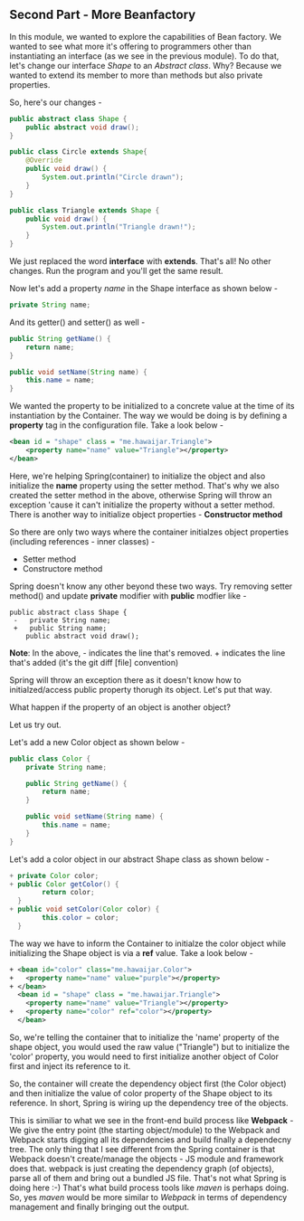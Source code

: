 ## Second Part - More Beanfactory

In this module, we wanted to explore the capabilities of Bean factory. We wanted to see what more it's offering to programmers other than instantiating an interface (as we see in the previous module).
To do that, let's change our interface *Shape* to an *Abstract class*. Why? Because we wanted to extend its member to more than methods but also private properties.

So, here's our changes -

```java
public abstract class Shape {
    public abstract void draw();
}

```

```java
public class Circle extends Shape{
    @Override
    public void draw() {
        System.out.println("Circle drawn");
    }
}
```
```java
public class Triangle extends Shape {
    public void draw() {
        System.out.println("Triangle drawn!");
    }
}
```
We just replaced the word **interface** with **extends**. That's all!
No other changes. Run the program and you'll get the same result.

Now let's add a property *name* in the Shape interface as shown below -
```java
private String name;
```

And its getter() and setter() as well -

```java
public String getName() {
    return name;
}
```
```java
public void setName(String name) {
    this.name = name;
}
```

We wanted the property to be initialized to a concrete value at the time of its instantiation by the Container.
The way we would be doing is by defining a **property** tag in the configuration file. Take a look below -

```xml
<bean id = "shape" class = "me.hawaijar.Triangle">
    <property name="name" value="Triangle"></property>
</bean>
```
Here, we're helping Spring(container) to initialize the object and also initialize the **name** property  using the setter method. That's why we also created the setter method in the above, otherwise Spring will throw an exception 'cause it can't initialize the property without a setter method. There is another way to initialize object properties - **Constructor method**

So there are only two ways where the container initialzes object properties (including references - inner classes) -
- Setter method
- Constructore method

Spring doesn't know any other beyond these two ways. Try removing setter method() and update **private** modifier with **public** modfier like -

 ```
 public abstract class Shape {
  -   private String name;
  +   public String name;
     public abstract void draw();
```
**Note**: In the above, - indicates the line that's removed. + indicates the line that's added (it's the git diff [file] convention)

Spring will throw an exception there as it doesn't know how to initialzed/access public property thorugh its object. Let's put that way.

What happen if the property of an object is another object?

Let us try out.

Let's add a new Color object as shown below -
```java
public class Color {
    private String name;

    public String getName() {
        return name;
    }

    public void setName(String name) {
        this.name = name;
    }
}
```

Let's add a color object in our abstract Shape class as shown below -
```java
+ private Color color;
+ public Color getColor() {
        return color;
  }
+ public void setColor(Color color) {
        this.color = color;
  }
```

The way we have to inform the Container to initialze the color object while initializing the Shape object is via a **ref** value. Take a look below -
```xml
+ <bean id="color" class="me.hawaijar.Color">
+   <property name="name" value="purple"></property>
+ </bean>
  <bean id = "shape" class = "me.hawaijar.Triangle">
    <property name="name" value="Triangle"></property>
+   <property name="color" ref="color"></property>
  </bean>
```

So, we're telling the container that to initialize the 'name' property of the shape object, you would used the raw value ("Triangle") but to initialize the 'color' property, you would need to first initialize another object of Color first and inject its reference to it.

So, the container will create the dependency object first (the Color object) and then initialize the value of color property of the Shape object to its reference. In short, Spring is wiring up the dependency tree of the objects. 

This is similiar to what we see in the front-end build process like **Webpack** - We give the entry point (the starting object/module) to the Webpack and Webpack starts digging all its dependencies and build finally a dependecny tree. The only thing that I see different from the Spring container is that Webpack doesn't create/manage the objects - JS module and framework does that. webpack is just creating the dependency graph (of objects), parse all of them and bring out a bundled JS file. That's not what Spring is doing here :-) That's what build process tools like *maven* is perhaps doing. So, yes *maven* would be more similar to *Webpack* in terms of dependency management and finally bringing out the output.



